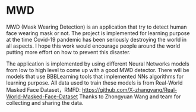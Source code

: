 # MWD
MWD (Mask Wearing Detection) is an application that try to detect human face wearing mask or not. The project is implemented for learning purpose at the time Covid-19 pandemic has been seriously destroying the world in all aspects. I hope this work would encourage people around the world putting more effort on how to prevent this disaster.

The application is implemented by using different Neural Networks models from low to high level to come up with a good MWD detector.
There will be models that use BBBLearning tools that implemented NNs algorithms for learning purpose.
All data used to train these models is from Real-World Masked Face Dataset，RMFD: https://github.com/X-zhangyang/Real-World-Masked-Face-Dataset
Thanks to Zhongyuan Wang and team for collecting and sharing the data.
